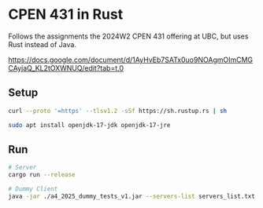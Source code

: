 # CPEN 431 in Rust

Follows the assignments the 2024W2 CPEN 431 offering at UBC, but uses Rust instead of Java.

https://docs.google.com/document/d/1AyHvEb7SATx0uo9NOAgmOImCMGCAyjaQ_KL2tOXWNUQ/edit?tab=t.0

## Setup

```bash
curl --proto '=https' --tlsv1.2 -sSf https://sh.rustup.rs | sh

sudo apt install openjdk-17-jdk openjdk-17-jre
```

## Run

```bash
# Server
cargo run --release

# Dummy Client
java -jar ./a4_2025_dummy_tests_v1.jar --servers-list servers_list.txt